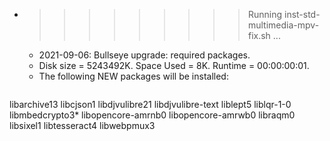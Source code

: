 * >>>>>>>>> Running inst-std-multimedia-mpv-fix.sh ...
  * 2021-09-06: Bullseye upgrade: required packages.
  * Disk size = 5243492K. Space Used = 8K. Runtime = 00:00:00:01.
  * The following NEW packages will be installed:
  ```bash
libarchive13 libcjson1 libdjvulibre21 libdjvulibre-text liblept5
liblqr-1-0 libmbedcrypto3* libopencore-amrnb0 libopencore-amrwb0 libraqm0
libsixel1 libtesseract4 libwebpmux3
  ```
